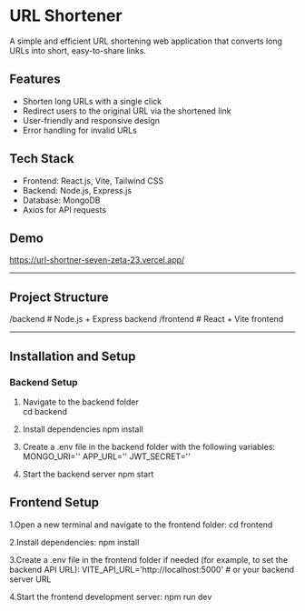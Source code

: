 # URL Shortener

A simple and efficient URL shortening web application that converts long URLs into short, easy-to-share links.

## Features

- Shorten long URLs with a single click
- Redirect users to the original URL via the shortened link
- User-friendly and responsive design
- Error handling for invalid URLs

## Tech Stack

- Frontend: React.js, Vite, Tailwind CSS
- Backend: Node.js, Express.js
- Database: MongoDB
- Axios for API requests

## Demo

https://url-shortner-seven-zeta-23.vercel.app/

---

## Project Structure

/backend # Node.js + Express backend
/frontend # React + Vite frontend

---

## Installation and Setup

### Backend Setup

1. Navigate to the backend folder  
  cd backend

2. Install dependencies
   npm install

3. Create a .env file in the backend folder with the following variables:
 MONGO_URI=''
 APP_URL=''
 JWT_SECRET=''

4. Start the backend server
   npm start

## Frontend Setup

1.Open a new terminal and navigate to the frontend folder:
cd frontend

2.Install dependencies:
npm install

3.Create a .env file in the frontend folder if needed (for example, to set the backend API URL):
VITE_API_URL='http://localhost:5000'  # or your backend server URL

4.Start the frontend development server:
npm run dev 

